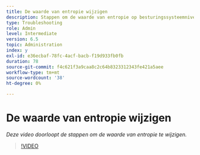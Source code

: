 ```yaml
---
title: De waarde van entropie wijzigen
description: Stappen om de waarde van entropie op besturingssysteemniveau te wijzigen
type: Troubleshooting
role: Admin
level: Intermediate
version: 6.5
topic: Administration
index: y
exl-id: e36ecbaf-78fc-4acf-bacb-f19d933fb0fb
duration: 78
source-git-commit: f4c621f3a9caa8c2c64b8323312343fe421a5aee
workflow-type: tm+mt
source-wordcount: '38'
ht-degree: 0%

---
```


# De waarde van entropie wijzigen

*Deze video doorloopt de stappen om de waarde van entropie te wijzigen.*

>[!VIDEO](https://video.tv.adobe.com/v/335494?quality=12&learn=on)
